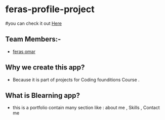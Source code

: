 # feras-profile-project
#you can check it out [Here](https://gsg-cf05.github.io/feras-profile-project/)

## Team Members:-
- [feras omar](https://github.com/ferasomar2)
## Why we create this app?
- Because it is part of projects for Coding founditions Course .
## What is Blearning app? 
- this is a portfolio contain many section like : about me , Skills , Contact me 
